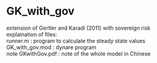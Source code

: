 # GK_with_gov
extension of Gertler and Karadi (2011) with sovereign risk <br>
explaination of files: <br>
runner.m : program to calculate the steady state values <br>
GK_with_gov.mod : dynare program <br>
note GKwithGov.pdf : note of the whole model in Chinese
